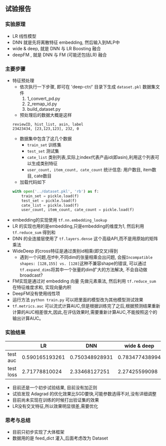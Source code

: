## 试验报告


### 实验原理
- LR 线性模型
- DNN 就是先将离散特征 embedding, 然后输入到MLP中
- wide & deep, 就是 DNN 与 LR Boosting 融合
- deepFM , 就是 DNN 与 FM (可能还包括LR) 融合

### 主要步骤
- 特征预处理
    - 依次执行一下步骤, 即可在 'deep-ctr/' 目录下生成 `dataset.pkl` 数据集文件
        1. 1_convert_pd.py 
        2. 2_remap_id.py
        3. build_dataset.py
    - 预处理后的数据大概是这样
    ```
    reviewID, hist_list, asin, label
    23423434, [23,123,123], 232, 0
    ```
    - 数据集中包含了这几个数据
        - `train_set` 训练集
        - `test_set` 测试集
        - `cate_list` 类别列表,实际上index代表产品id(即asin),利用这个列表可以生成类别特征
        - `user_count, item_count, cate_count` 统计信息: 用户数目, item数目, cate数目
    - 加载代码如下
    ```python
    with open('../dataset.pkl', 'rb') as f:
        train_set = pickle.load(f)
        test_set = pickle.load(f)
        cate_list = pickle.load(f)
        user_count, item_count, cate_count = pickle.load(f)
    ```
- embedding的实现使用 `tf.nn.embedding_lookup`
- LR 的实现也用的是embedding,只是embedding的维度为1, 然后利用 `tf.reduce_sum` 得到和
- DNN 的全连接层使用了 `tf.layers.dense` 这个高级API,而不是用原始的矩阵乘法
- WideDeep 的cross特征是通过类别id相乘(即交叉)得到
    - 遇到一个问题,在tf中,不同dim的张量相乘会出问题, 会报`Incompatible shapes: [128,155] vs. [128]`这种不兼容shape的错误, 可以通过 `tf.expand_dims`将其中一个张量的dim扩大的方法解决, 不会自动做broadcast?
- FM实现是通过对 embedding 向量 先做元素乘法, 然后利用 `tf.reduce_sum` 在特征维度求和, 实现向量内积
- DeepFM没有使用线性项
- 运行方法 `python train.py` 可以把里面的模型改为其他模型测试效果
- `tf.metrics.auc` 可以流式计算AUC,但是根据训练完了之后,根据预测结果重新计算的AUC相差很大,因此,在评估效果时,需要重新计算AUC,不能按照这个的输出计算AUC。


### 实验结果

|          | LR | DNN | wide & deep | deep FM |
| -------- | -- | --- | ----------- | ------- |
| test auc |0.590165193261 | 0.750348928931|0.783477438994| 0.728536323932 |
| test loss| 2.71778810024| 2.33468127251 | 2.27425599098 | 3.2091177702 |

- 目前还是一个初步试验结果, 目前没有加正则
- 试验发现 Adagrad 的优化效果比SGD要快,可能参数选得不对,没有详细调整
- 目前尚未实现在训练的时候打出验证集的效果
- LR没有交叉特征,所以效果明显很差,需要优化


### 思考与总结
- 目前只初步实现了大体框架
- 数据用的是 feed_dict 灌入,后面考虑改为 Dataset
